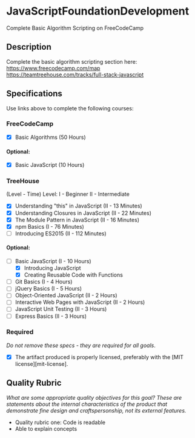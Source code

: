 # JavaScriptFoundationDevelopment
Complete Basic Algorithm Scripting on FreeCodeCamp

## Description

Complete the basic algorithm scripting section here:
https://www.freecodecamp.com/map
https://teamtreehouse.com/tracks/full-stack-javascript

## Specifications

Use links above to complete the following courses:

### FreeCodeCamp
 - [x] Basic Algorithms (50 Hours)

#### Optional:
 - [x] Basic JavaScript (10 Hours) 

### TreeHouse
(Level - Time)
Level:
I   - Beginner
II  - Intermediate

 - [x] Understanding "this" in JavaScript (II - 13 Minutes)
 - [x] Understanding Closures in JavaScript (II - 22 Minutes)
 - [x] The Module Pattern in JavaScript (II - 16 Minutes)
 - [x] npm Basics (I - 76 Minutes)
 - [ ] Introducing ES2015 (II - 112 Minutes)

#### Optional:
 - [ ] Basic JavaScript (I - 10 Hours)
     - [x] Introducing JavaScript
     - [x] Creating Reusable Code with Functions
 - [ ] Git Basics (I - 4 Hours)
 - [ ] jQuery Basics (I - 5 Hours)
 - [ ] Object-Oriented JavaScript (II - 2 Hours)
 - [ ] Interactive Web Pages with JavaScript (II - 2 Hours)
 - [ ] JavaScript Unit Testing (II - 3 Hours)
 - [ ] Express Basics (II - 3 Hours)

### Required

_Do not remove these specs - they are required for all goals_.

- [x] The artifact produced is properly licensed, preferably with the [MIT license][mit-license].

## Quality Rubric

_What are some appropriate quality objectives for this goal? These are statements about the internal characteristics of the product that demonstrate fine design and craftspersonship, not its external features._

- Quality rubric one: Code is readable
- Able to explain concepts
